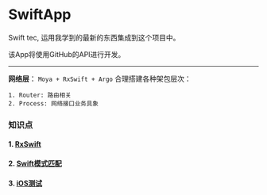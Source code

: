 # SwiftApp
Swift  tec, 运用我学到的最新的东西集成到这个项目中。

该App将使用GitHub的API进行开发。

--------------

**网络层**： `Moya + RxSwift + Argo` 合理搭建各种架包层次： 

    1. Router: 路由相关
    2. Process: 网络接口业务具象


### 知识点
#### 1. [RxSwift](https://github.com/OHeroJ/SwiftApp/blob/master/RxSwift.md)
#### 2. [Swift模式匹配](https://github.com/OHeroJ/SwiftApp/blob/master/Result.md)
#### 3. [iOS测试](https://github.com/OHeroJ/SwiftApp/blob/master/UnitTest.md)





	
	
	
	
	 



	
	

	
	
	








